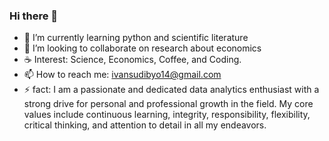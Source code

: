 ### Hi there 👋




- 🌱 I’m currently learning python and scientific literature
- 👯 I’m looking to collaborate on research about economics
- ☕ Interest: Science, Economics, Coffee, and Coding.
- 📫 How to reach me: ivansudibyo14@gmail.com 
- ⚡ fact: I am a passionate and dedicated data analytics enthusiast with a strong drive for personal and professional growth in the field. My core values include continuous learning, integrity, responsibility, flexibility, critical thinking, and attention to detail in all my endeavors.

